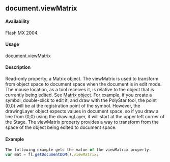 ## document.viewMatrix

#### Availability

Flash MX 2004.

#### Usage

document.viewMatrix

#### Description

Read-only property; a Matrix object. The viewMatrix is used to transform from object space to document space when the document is in edit mode. The mouse location, as a tool receives it, is relative to the object that is currently being edited. See [Matrix object](../Matrix_object/matrix_summary.md).
For example, if you create a symbol, double-click to edit it, and draw with the PolyStar tool, the point (0,0) will be at the registration point of the symbol. However, the drawingLayer object expects values in document space, so if you draw a line from (0,0) using the drawingLayer, it will start at the upper left corner of the Stage. The viewMatrix property provides a way to transform from the space of the object being edited to document space.

#### Example

```javascript
The following example gets the value of the viewMatrix property:
var mat = fl.getDocumentDOM().viewMatrix;

```